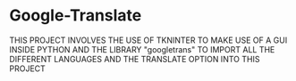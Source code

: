 # Google-Translate
THIS PROJECT INVOLVES THE USE OF TKNINTER TO MAKE USE OF A GUI INSIDE PYTHON AND THE LIBRARY "googletrans" TO IMPORT ALL THE DIFFERENT LANGUAGES AND THE TRANSLATE OPTION INTO THIS PROJECT
